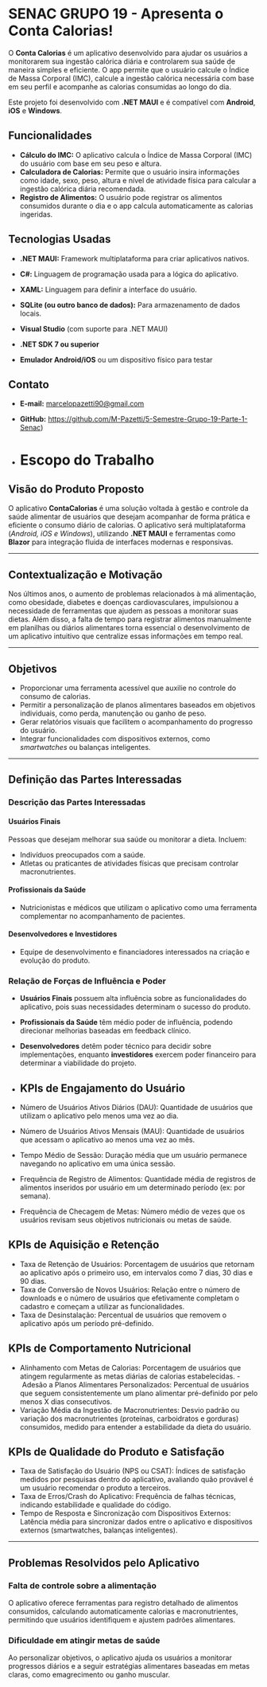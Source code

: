 # SENAC GRUPO 19 - Apresenta o Conta Calorias!

O **Conta Calorias** é um aplicativo desenvolvido para ajudar os usuários a monitorarem sua ingestão calórica diária e controlarem sua saúde de maneira simples e eficiente. O app permite que o usuário calcule o Índice de Massa Corporal (IMC), calcule a ingestão calórica necessária com base em seu perfil e acompanhe as calorias consumidas ao longo do dia.

Este projeto foi desenvolvido com **.NET MAUI** e é compatível com **Android**, **iOS** e **Windows**.

## Funcionalidades

- **Cálculo do IMC:** O aplicativo calcula o Índice de Massa Corporal (IMC) do usuário com base em seu peso e altura.
- **Calculadora de Calorias:** Permite que o usuário insira informações como idade, sexo, peso, altura e nível de atividade física para calcular a ingestão calórica diária recomendada.
- **Registro de Alimentos:** O usuário pode registrar os alimentos consumidos durante o dia e o app calcula automaticamente as calorias ingeridas.

## Tecnologias Usadas

- **.NET MAUI:** Framework multiplataforma para criar aplicativos nativos.
- **C#:** Linguagem de programação usada para a lógica do aplicativo.
- **XAML:** Linguagem para definir a interface do usuário.
- **SQLite (ou outro banco de dados):** Para armazenamento de dados locais.


- **Visual Studio** (com suporte para .NET MAUI)
- **.NET SDK 7 ou superior**
- **Emulador Android/iOS** ou um dispositivo físico para testar


## Contato

- **E-mail:** marcelopazetti90@gmail.com
- **GitHub:** https://github.com/M-Pazetti/5-Semestre-Grupo-19-Parte-1-Senac)

- # Escopo do Trabalho

## Visão do Produto Proposto
O aplicativo **ContaCalorias** é uma solução voltada à gestão e controle da saúde alimentar de usuários que desejam acompanhar de forma prática e eficiente o consumo diário de calorias. O aplicativo será multiplataforma (*Android, iOS e Windows*), utilizando **.NET MAUI** e ferramentas como **Blazor** para integração fluida de interfaces modernas e responsivas.

---

## Contextualização e Motivação
Nos últimos anos, o aumento de problemas relacionados à má alimentação, como obesidade, diabetes e doenças cardiovasculares, impulsionou a necessidade de ferramentas que ajudem as pessoas a monitorar suas dietas. Além disso, a falta de tempo para registrar alimentos manualmente em planilhas ou diários alimentares torna essencial o desenvolvimento de um aplicativo intuitivo que centralize essas informações em tempo real.

---

## Objetivos
- Proporcionar uma ferramenta acessível que auxilie no controle do consumo de calorias.
- Permitir a personalização de planos alimentares baseados em objetivos individuais, como perda, manutenção ou ganho de peso.
- Gerar relatórios visuais que facilitem o acompanhamento do progresso do usuário.
- Integrar funcionalidades com dispositivos externos, como *smartwatches* ou balanças inteligentes.

---

## Definição das Partes Interessadas

### Descrição das Partes Interessadas

#### Usuários Finais
Pessoas que desejam melhorar sua saúde ou monitorar a dieta. Incluem:
- Indivíduos preocupados com a saúde.
- Atletas ou praticantes de atividades físicas que precisam controlar macronutrientes.

#### Profissionais da Saúde
- Nutricionistas e médicos que utilizam o aplicativo como uma ferramenta complementar no acompanhamento de pacientes.

#### Desenvolvedores e Investidores
- Equipe de desenvolvimento e financiadores interessados na criação e evolução do produto.

### Relação de Forças de Influência e Poder
- **Usuários Finais** possuem alta influência sobre as funcionalidades do aplicativo, pois suas necessidades determinam o sucesso do produto.
- **Profissionais da Saúde** têm médio poder de influência, podendo direcionar melhorias baseadas em feedback clínico.
- **Desenvolvedores** detêm poder técnico para decidir sobre implementações, enquanto **investidores** exercem poder financeiro para determinar a viabilidade do projeto.

- ## KPIs de Engajamento do Usuário

- Número de Usuários Ativos Diários (DAU): Quantidade de usuários que utilizam o aplicativo pelo menos uma vez ao dia.
- Número de Usuários Ativos Mensais (MAU): Quantidade de usuários que acessam o aplicativo ao menos uma vez ao mês.
- Tempo Médio de Sessão: Duração média que um usuário permanece navegando no aplicativo em uma única sessão.
- Frequência de Registro de Alimentos: Quantidade média de registros de alimentos inseridos por usuário em um determinado período (ex: por semana).
- Frequência de Checagem de Metas: Número médio de vezes que os usuários revisam seus objetivos nutricionais ou metas de saúde.

## KPIs de Aquisição e Retenção
- Taxa de Retenção de Usuários: Porcentagem de usuários que retornam ao aplicativo após o primeiro uso, em intervalos como 7 dias, 30 dias e 90 dias.  
- Taxa de Conversão de Novos Usuários: Relação entre o número de downloads e o número de usuários que efetivamente completam o cadastro e começam a utilizar as funcionalidades.  
- Taxa de Desinstalação: Percentual de usuários que removem o aplicativo após um período pré-definido.

## KPIs de Comportamento Nutricional
- Alinhamento com Metas de Calorias: Porcentagem de usuários que atingem regularmente as metas diárias de calorias estabelecidas. 
- Adesão a Planos Alimentares Personalizados: Percentual de usuários que seguem consistentemente um plano alimentar pré-definido por pelo menos X dias consecutivos.  
- Variação Média da Ingestão de Macronutrientes: Desvio padrão ou variação dos macronutrientes (proteínas, carboidratos e gorduras) consumidos, medido para entender a estabilidade da dieta do usuário.

## KPIs de Qualidade do Produto e Satisfação
- Taxa de Satisfação do Usuário (NPS ou CSAT): Índices de satisfação medidos por pesquisas dentro do aplicativo, avaliando quão provável é um usuário recomendar o produto a terceiros.  
- Taxa de Erros/Crash do Aplicativo: Frequência de falhas técnicas, indicando estabilidade e qualidade do código.  
- Tempo de Resposta e Sincronização com Dispositivos Externos: Latência média para sincronizar dados entre o aplicativo e dispositivos externos (smartwatches, balanças inteligentes).


---

## Problemas Resolvidos pelo Aplicativo

### Falta de controle sobre a alimentação
O aplicativo oferece ferramentas para registro detalhado de alimentos consumidos, calculando automaticamente calorias e macronutrientes, permitindo que usuários identifiquem e ajustem padrões alimentares.

### Dificuldade em atingir metas de saúde
Ao personalizar objetivos, o aplicativo ajuda os usuários a monitorar progressos diários e a seguir estratégias alimentares baseadas em metas claras, como emagrecimento ou ganho muscular.

